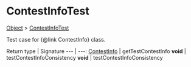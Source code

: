 
# ContestInfoTest

[Object]() > [ContestInfoTest](nullfr/faylixe/googlecodejam/client/webservice/ContestInfoTest.md)


Test case for {@link ContestInfo} class.

Return type | Signature
--- | ---:
[ContestInfo](nullfr/faylixe/googlecodejam/client/webservice/ContestInfo.md) | getTestContestInfo
**void** | testContestInfoConsistency
**void** | testContestInfoConsistency

